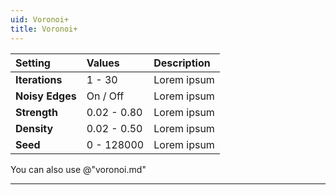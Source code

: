 ```yaml
---
uid: Voronoi+
title: Voronoi+
---
```


| Setting         | Values      | Description |
| :-------------- | :---------- | :---------- |
| **Iterations**  | 1 - 30      | Lorem ipsum |
| **Noisy Edges** | On / Off    | Lorem ipsum |
| **Strength**    | 0.02 - 0.80 | Lorem ipsum |
| **Density**     | 0.02 - 0.50 | Lorem ipsum |
| **Seed**        | 0 - 128000  | Lorem ipsum |


You can also use @"voronoi.md"
***

<!--examples-->